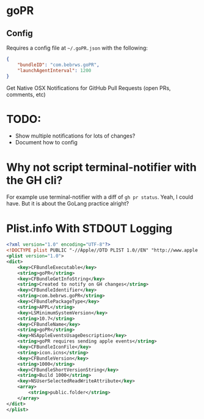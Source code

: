 # goPR


## Config

Requires a config file at `~/.goPR.json` with the following:
```json
{
	"bundleID": "com.bebrws.goPR",
	"launchAgentInterval": 1200
}
```

Get Native OSX Notifications for GitHub Pull Requests (open PRs, comments, etc)

# TODO:
* Show multiple notifications for lots of changes?
* Document how to config

# Why not script terminal-notifier with the GH cli?
For example use terminal-notifier with a diff of `gh pr status`.
Yeah, I could have. But it is about the GoLang practice alright?


# Plist.info With STDOUT Logging
```xml
<?xml version="1.0" encoding="UTF-8"?>
<!DOCTYPE plist PUBLIC "-//Apple//DTD PLIST 1.0//EN" "http://www.apple.com/DTDs/PropertyList-1.0.dtd">
<plist version="1.0">
<dict>
	<key>CFBundleExecutable</key>
	<string>goPR</string>
	<key>CFBundleGetInfoString</key>
	<string>Created to notify on GH changes</string>	
	<key>CFBundleIdentifier</key>
	<string>com.bebrws.goPR</string>
	<key>CFBundlePackageType</key>
	<string>APPL</string>
	<key>LSMinimumSystemVersion</key>
	<string>10.7</string>
	<key>CFBundleName</key>
	<string>goPR</string>
	<key>NSAppleEventsUsageDescription</key>
	<string>goPR requires sending apple events</string>
	<key>CFBundleIconFile</key>
	<string>icon.icns</string>
	<key>CFBundleVersion</key>
	<string>1000</string>
	<key>CFBundleShortVersionString</key>
	<string>Build 1000</string>
	<key>NSUserSelectedReadWriteAttribute</key>
	<array>
		<string>public.folder</string>
	</array>
</dict>
</plist>
```
